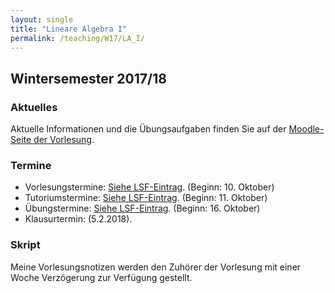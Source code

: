 ```yaml
---
layout: single
title: "Lineare Algebra I"
permalink: /teaching/W17/LA_I/
---
```


## Wintersemester 2017/18

### Aktuelles

Aktuelle Informationen und die Übungsaufgaben finden Sie auf der [Moodle-Seite der Vorlesung](https://moodle.uni-siegen.de/course/view.php?id=15985).

### Termine

* Vorlesungstermine: [Siehe LSF-Eintrag](https://lsf.zv.uni-siegen.de/qisserver/rds?state=verpublish&status=init&vmfile=no&moduleCall=webInfo&publishConfFile=webInfo&publishSubDir=veranstaltung&veranstaltung.veranstid=108896). (Beginn: 10. Oktober)
* Tutoriumstermine: [Siehe LSF-Eintrag](https://lsf.zv.uni-siegen.de/qisserver/rds?state=verpublish&status=init&vmfile=no&moduleCall=webInfo&publishConfFile=webInfo&publishSubDir=veranstaltung&publishid=109585). (Beginn: 11. Oktober)
* Übungstermine:  [Siehe LSF-Eintrag](https://lsf.zv.uni-siegen.de/qisserver/rds?state=verpublish&status=init&vmfile=no&moduleCall=webInfo&publishConfFile=webInfo&publishSubDir=veranstaltung&publishid=109586). (Beginn: 16. Oktober)
* Klausurtermin: (5.2.2018).

### Skript

Meine Vorlesungsnotizen werden den Zuhörer der Vorlesung mit einer Woche Verzögerung zur Verfügung gestellt.
